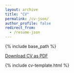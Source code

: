 ```yaml
---
layout: archive
title: "CV"
permalink: /cv-json/
author_profile: false
redirect_from:
  - /resume-json
---
```


{% include base_path %}

<div class="cv-download-links">
  <a target="_blank" rel="noopener noreferrer" href="{{ base_path }}/files/CV_Bhattarai.pdf" class="btn btn--primary">Download CV as PDF</a>
</div>

<link rel="stylesheet" href="{{ base_path }}/assets/css/cv-style.css">
<link rel="stylesheet" href="https://cdnjs.cloudflare.com/ajax/libs/font-awesome/5.15.4/css/all.min.css">

<style>
  .archive {
    width: 80%;
    margin: 0 auto;
    float: none;
    padding-right: 0;
  }
  
  @media (min-width: 80em) {
    .archive {
      width: 70%;
    }
  }
</style>

{% include cv-template.html %}


